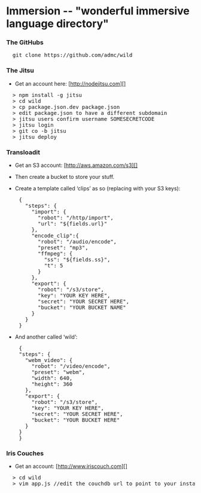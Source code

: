 Immersion -- "wonderful immersive language directory"
===

### The GitHubs

<pre>
  git clone https://github.com/admc/wild
</pre>


### The Jitsu

  * Get an account here: [http://nodejitsu.com][]

<pre>
  > npm install -g jitsu
  > cd wild
  > cp package.json.dev package.json
  > edit package.json to have a different subdomain
  > jitsu users confirm username SOMESECRETCODE
  > jitsu login
  > git co -b jitsu
  > jitsu deploy
</pre>

### Transloadit

  * Get an S3 account: [http://aws.amazon.com/s3][]
  * Then create a bucket to store your stuff.

  * Create a template called ‘clips’ as so (replacing with your S3 keys):
<pre>
    {
      "steps": {
        "import": {
          "robot": "/http/import",
          "url": "${fields.url}"
        },
        "encode_clip":{
          "robot": "/audio/encode",
          "preset": "mp3",
          "ffmpeg": {
            "ss": "${fields.ss}",
            "t": 5
          }
        },
        "export": {
          "robot": "/s3/store",
          "key": "YOUR KEY HERE",
          "secret": "YOUR SECRET HERE",
          "bucket": "YOUR BUCKET NAME"
        }
      }
    }
</pre>

  * And another called ‘wild’:

<pre>
    {
    "steps": {
      "webm_video": {
        "robot": "/video/encode",
        "preset": "webm",
        "width": 640,
        "height": 360
      },
      "export": {
        "robot": "/s3/store",
        "key": "YOUR KEY HERE",
        "secret": "YOUR SECRET HERE",
        "bucket": "YOUR BUCKET HERE"
      }
    }
    }
</pre>

### Iris Couches

  * Get an account: [http://www.iriscouch.com][]
<pre>
  > cd wild
  > vim app.js //edit the couchdb url to point to your instance
</pre>

  [http://nodejitsu.com]: http://nodejitsu.com
  [http://aws.amazon.com/s3]: http://aws.amazon.com/s3/
  [http://www.iriscouch.com]: http://www.iriscouch.com

